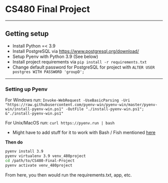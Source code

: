 # CS480 Final Project
---

## Getting setup
- Install Python =< 3.9
- Install PostgreSQL via https://www.postgresql.org/download/
- Setup Pyenv with Python 3.9 (See below)
- Install project requirements via ```pip install -r requirements.txt```
- Change default password for PostgreSQL for project with ```ALTER USER postgres WITH PASSWORD 'groupD';```
---

### Setting up Pyenv

For Windows run: ```Invoke-WebRequest -UseBasicParsing -Uri "https://raw.githubusercontent.com/pyenv-win/pyenv-win/master/pyenv-win/install-pyenv-win.ps1" -OutFile "./install-pyenv-win.ps1"; &"./install-pyenv-win.ps1"```

For Unix/MacOS run: ```curl https://pyenv.run | bash```
- Might have to add stuff for it to work with Bash / Fish mentioned [here](https://github.com/pyenv/pyenv#set-up-your-shell-environment-for-pyenv)

**Then do**
```bash
pyenv install 3.9
pyenv virtualenv 3.9 venv_480project
cd /path/to/CS480-Final-Project
pyenv activate venv_480project
```
From here, you then would run the requirements.txt, app, etc.
